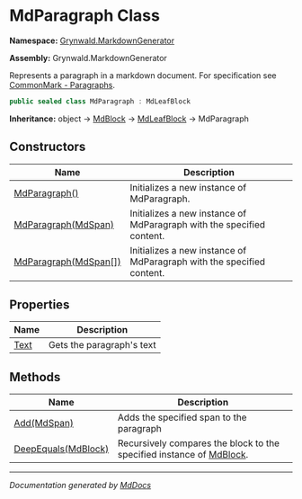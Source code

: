 # MdParagraph Class

**Namespace:** [Grynwald.MarkdownGenerator](../index.md)

**Assembly:** Grynwald.MarkdownGenerator

Represents a paragraph in a markdown document. For specification see [CommonMark \- Paragraphs](https://spec.commonmark.org/0.28/#paragraphs).

```csharp
public sealed class MdParagraph : MdLeafBlock
```

**Inheritance:** object → [MdBlock](../MdBlock/index.md) → [MdLeafBlock](../MdLeafBlock/index.md) → MdParagraph

## Constructors

| Name                                                               | Description                                                           |
| ------------------------------------------------------------------ | --------------------------------------------------------------------- |
| [MdParagraph()](constructors/index.md#mdparagraph)                 | Initializes a new instance of MdParagraph.                            |
| [MdParagraph(MdSpan)](constructors/index.md#mdparagraphmdspan)     | Initializes a new instance of MdParagraph with the specified content. |
| [MdParagraph(MdSpan\[\])](constructors/index.md#mdparagraphmdspan) | Initializes a new instance of MdParagraph with the specified content. |

## Properties

| Name                       | Description               |
| -------------------------- | ------------------------- |
| [Text](properties/Text.md) | Gets the paragraph's text |

## Methods

| Name                                         | Description                                                                                 |
| -------------------------------------------- | ------------------------------------------------------------------------------------------- |
| [Add(MdSpan)](methods/Add.md)                | Adds the specified span to the paragraph                                                    |
| [DeepEquals(MdBlock)](methods/DeepEquals.md) | Recursively compares the block to the specified instance of [MdBlock](../MdBlock/index.md). |

___

*Documentation generated by [MdDocs](https://github.com/ap0llo/mddocs)*
